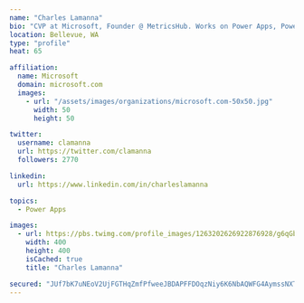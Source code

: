 ```yaml
---
name: "Charles Lamanna"
bio: "CVP at Microsoft, Founder @ MetricsHub. Works on Power Apps, Power Automate, Power Virtual Agent, Common Data Service and Dynamics 365."
location: Bellevue, WA
type: "profile"
heat: 65

affiliation:
  name: Microsoft
  domain: microsoft.com
  images:
    - url: "/assets/images/organizations/microsoft.com-50x50.jpg"
      width: 50
      height: 50

twitter:
  username: clamanna
  url: https://twitter.com/clamanna
  followers: 2770

linkedin:
  url: https://www.linkedin.com/in/charleslamanna

topics:
  - Power Apps

images:
  - url: https://pbs.twimg.com/profile_images/1263202626922876928/g6qGbHZ-_400x400.jpg
    width: 400
    height: 400
    isCached: true
    title: "Charles Lamanna"

secured: "JUf7bK7uNEoV2UjFGTHqZmfPfweeJBDAPFFDOqzNiy6K6NbAQWFG4AymssNXT/8akEXiZIj34AlUSAtL/8UZn9ze8ua+G3lF6NBoMynHkWLMvsvmghGRx4pl7jalkk9aMBRYehBC7lSm7UiwHGHJB7RP7RGUYoQfBtGC4UG75plp9JKQLHJ8K5inikewnCEIcTe6vHr4N30UiVifEV2QkOp1MxFi8fa4n1xe9xmN0B2NF5olqUWN6pT2RipsSZFJj+LQtCZ387f5fRj4m7Vj+fUlFvv3hNyH2IMAp+XsBtgSrsc0O6o6hsY1Qur9LmbMXrtsUvtY58R/c5RWXe/8PVSLwuEwlyBYMuxpBMSHgOvRvVxyuJC6bh3ROiUlHzMmSzXef+eep4v343Q+G1Ylzt2B8ChxglJJ3XeKAIwSrfo=;LYC8hMznrKC3JjxtL+p4Sg=="
---
```


